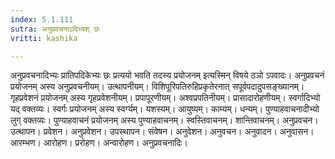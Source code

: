 ```yaml
---
index: 5.1.111
sutra: अनुप्रवचनाऽदिभ्यश् छः
vritti: kashika

---
```

अनुप्रवचनादिभ्यः प्रातिपदिकेभ्यः छः प्रत्ययो भवति तदस्य प्रयोजनम् इत्यस्मिन् विषये ठञो ऽपवादः। अनुप्रवचनं प्रयोजनम् अस्य अनुप्रवचनीयम्। उत्थापनीयम्। विशिपूरिपतिरुहिप्रकृतेरनात् सपूर्वपदादुपसङ्ख्यानम्। गृहप्रवेशनं प्रयोजनम् अस्य गृहप्रवेशनीयम्। प्रपापूरणीयम्। अश्वप्रपतिनीयम्। प्रासादारोहणीयम्। स्वर्गादिभ्यो यद् वक्तव्यः। स्वर्गः प्रयोजनम् अस्य स्वर्ग्यम्। यशस्यम्। आयुष्यम्। काम्यम्। धन्यम्। पुण्याहवाचनादीभ्यो लुग् वक्तव्यः। पुण्याहवाचनं प्रयोजनम् अस्य पुण्याहवाचनम्। स्वस्तिवाचनम्। शान्तिवाचनम्। अनुप्रवचन। उत्थापन। प्रवेशन। अनुप्रवेशन। उपस्थापन। संवेषन। अनुवेशन। अनुवचन। अनुवादन। अनुवासन। आरम्भण। आरोहण। प्ररोहण। अन्वारोहण। अनुप्रवचनादिः।